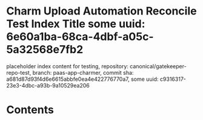 # Charm Upload Automation Reconcile Test Index Title some uuid: 6e60a1ba-68ca-4dbf-a05c-5a32568e7fb2
 placeholder index content for testing,  repository: canonical/gatekeeper-repo-test,  branch: paas-app-charmer,  commit sha: a681d87d93f4d6e6615abbfe0ea4e422776770a7,  some uuid: c9316317-23e3-4dbc-a93b-9a10529ea206

# Contents

